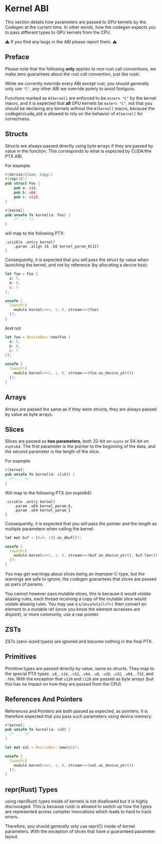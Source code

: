 # Kernel ABI

This section details how parameters are passed to GPU kernels by the Codegen at the current time. 
In other words, how the codegen expects you to pass different types to GPU kernels from the CPU.

⚠️ If you find any bugs in the ABI please report them. ⚠️

## Preface

Please note that the following __only__ applies to non-rust call conventions, we make zero guarantees 
about the rust call convention, just like rustc. 

While we currently override every ABI except rust, you should generally only use `"C"`, any 
other ABI we override purely to avoid footguns.

Functions marked as `#[kernel]` are enforced to be `extern "C"` by the kernel macro, and it is expected
that __all__ GPU kernels be `extern "C"`, not that you should be declaring any kernels without the `#[kernel]` macro,
because the codegen/cuda_std is allowed to rely on the behavior of `#[kernel]` for correctness.

## Structs 

Structs are always passed directly using byte arrays if they are passed by value in the function. This
corresponds to what is expected by CUDA/the PTX ABI.

For example:

```rs
#[derive(Clone, Copy)]
#[repr(C)]
pub struct Foo {
    pub a: u16,
    pub b: u64,
    pub c: u128,
}

#[kernel]
pub unsafe fn kernel(a: Foo) {
    /* ... */
}
```

will map to the following PTX:

```
.visible .entry kernel(
	.param .align 16 .b8 kernel_param_0[32]
)
```

Consequently, it is expected that you will pass the struct by value when launching the kernel, and not
by reference (by allocating a device box):

```rs
let foo = Foo { 
  a: 5,
  b: 6,
  c: 7
};

unsafe {
  launch!(
    module.kernel<<<1, 1, 0, stream>>>(foo)
  )?;
}
```

And not

```rs
let foo = DeviceBox::new(Foo { 
  a: 5,
  b: 6,
  c: 7
});

unsafe {
  launch!(
    module.kernel<<<1, 1, 0, stream>>>(foo.as_device_ptr())
  )?;
}
```

## Arrays 

Arrays are passed the same as if they were structs, they are always passed by value as byte arrays.

## Slices 

Slices are passed as **two parameters**, both 32-bit on `nvptx` or 64-bit on `nvptx64`. The first parameter is the pointer
to the beginning of the data, and the second parameter is the length of the slice.

For example:

```rs
#[kernel]
pub unsafe fn kernel(a: &[u8]) {
  /* ... */
}
```

Will map to the following PTX (on nvptx64):

```
.visible .entry kernel(
	.param .u64 kernel_param_0,
	.param .u64 kernel_param_1
)
```

Consequently, it is expected that you will pass the pointer and the length as multiple parameters when calling the kernel:

```rs
let mut buf = [5u8; 10].as_dbuf()?;

unsafe {
  launch!(
    module.kernel<<<1, 1, 0, stream>>>(buf.as_device_ptr(), buf.len())
  )?;
}
```

You may get warnings about slices being an improper C-type, but the warnings are safe to ignore, the codegen guarantees 
that slices are passed as pairs of params.

You cannot however pass mutable slices, this is because it would violate aliasing rules, each thread receiving a copy of the mutable
slice would violate aliasing rules. You may use a `&[UnsafeCell<T>]` then convert an element to a mutable ref (once you know the element accesses
are disjoint), or more commonly, use a raw pointer.

## ZSTs

ZSTs (zero-sized types) are ignored and become nothing in the final PTX.

## Primitives

Primitive types are passed directly by value, same as structs. They map to the special PTX types `.s8`, `.s16`, `.s32`, `.s64`, `.u8`, `.u16`, `.u32`, `.u64`, `.f32`, and `.f64`.
With the exception that `u128` and `i128` are passed as byte arrays (but this has no impact on how they are passed from the CPU).

## References And Pointers

References and Pointers are both passed as expected, as pointers. It is therefore expected that you pass such parameters using device memory:

```rs
#[kernel]
pub unsafe fn kernel(a: &u8) {
  /* ... */
}
```

```rs
let mut val = DeviceBox::new(&5)?;

unsafe {
  launch!(
    module.kernel<<<1, 1, 0, stream>>>(val.as_device_ptr())
  )?;
}
```

## repr(Rust) Types

using repr(Rust) types inside of kernels is not disallowed but it is highly discouraged. This is because rustc is allowed to switch up
how the types are represented across compiler invocations which leads to hard to track errors.

Therefore, you should generally only use repr(C) inside of kernel parameters. With the exception of slices that have a guaranteed parameter layout.
